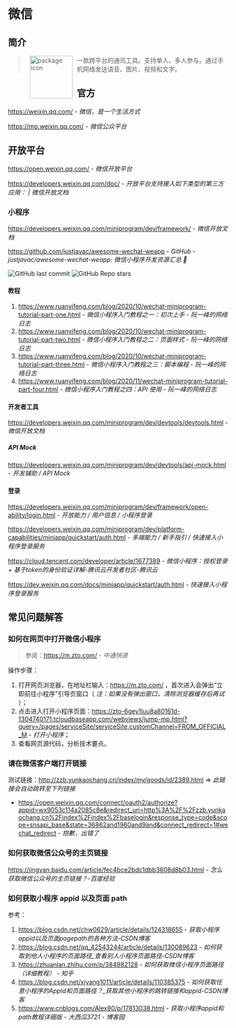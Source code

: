 # 微信

## 简介

> <img src="https://cdn.worldvectorlogo.com/logos/wechat-english.svg" alt="package icon" loading="lazy" decoding="async" align="left" width="98" hspace="10" vspace="0" /> 一款跨平台的通讯工具。支持单人、多人参与。通过手机网络发送语音、图片、视频和文字。

## 官方

https://weixin.qq.com/ - *微信，是一个生活方式*

https://mp.weixin.qq.com/ - *微信公众平台*

## 开放平台

https://open.weixin.qq.com/ - *微信开放平台*

https://developers.weixin.qq.com/doc/ - *开放平台支持接入如下类型的第三方应用： | 微信开放文档*

### 小程序

https://developers.weixin.qq.com/miniprogram/dev/framework/ - *微信开放文档*

https://github.com/justjavac/awesome-wechat-weapp - *GitHub - justjavac/awesome-wechat-weapp: 微信小程序开发资源汇总 :100:*

![GitHub last commit](https://badgen.net/github/last-commit/justjavac/awesome-wechat-weapp?icon=github&color=blue)
![GitHub Repo stars](https://img.shields.io/github/stars/justjavac/awesome-wechat-weapp?style=social)

#### 教程

1. https://www.ruanyifeng.com/blog/2020/10/wechat-miniprogram-tutorial-part-one.html - *微信小程序入门教程之一：初次上手 - 阮一峰的网络日志*
2. https://www.ruanyifeng.com/blog/2020/10/wechat-miniprogram-tutorial-part-two.html - *微信小程序入门教程之二：页面样式 - 阮一峰的网络日志*
3. https://www.ruanyifeng.com/blog/2020/10/wechat-miniprogram-tutorial-part-three.html - *微信小程序入门教程之三：脚本编程 - 阮一峰的网络日志*
4. https://www.ruanyifeng.com/blog/2020/11/wechat-miniprogram-tutorial-part-four.html - *微信小程序入门教程之四：API 使用 - 阮一峰的网络日志*

#### 开发者工具

https://developers.weixin.qq.com/miniprogram/dev/devtools/devtools.html - *微信开放文档*

##### API Mock

https://developers.weixin.qq.com/miniprogram/dev/devtools/api-mock.html - *开发辅助 / API Mock*

#### 登录

https://developers.weixin.qq.com/miniprogram/dev/framework/open-ability/login.html - *开放能力 / 用户信息 / 小程序登录*

https://developers.weixin.qq.com/miniprogram/dev/platform-capabilities/miniapp/quickstart/auth.html - *多端能力 / 新手指引 / 快速接入小程序登录服务*

https://cloud.tencent.com/developer/article/1677389 - *微信小程序：授权登录 + 基于token的身份验证详解-腾讯云开发者社区-腾讯云*

https://dev.weixin.qq.com/docs/miniapp/quickstart/auth.html - *快速接入小程序登录服务*

## 常见问题解答

### 如何在网页中打开微信小程序

> 参阅：https://m.zto.com/ - *中通快递*

操作步骤：

1. 打开网页浏览器，在地址栏输入：https://m.zto.com/ ，首次进入会弹出“立即前往小程序”引导页窗口（ *注：如果没有弹出窗口，清除浏览器缓存后再试* ）；
2. 点击进入打开小程序页面：https://zto-6gey1luu8a80161d-1304740171.tcloudbaseapp.com/webviews/jump-mp.html?query=/pages/serviceSite/serviceSite,customChannel=FROM_OFFICIAL_M - *打开小程序*；
3. 查看网页源代码，分析技术要点。

### 请在微信客户端打开链接

测试链接：http://zzb.yunkaochang.cn/index/my/goods/id/2389.html ⇒ *此链接会自动跳转至下列链接*
- https://open.weixin.qq.com/connect/oauth2/authorize?appid=wx9053c114a2085c8e&redirect_uri=http%3A%2F%2Fzzb.yunkaochang.cn%2Findex%2Findex%2Fbaselogin&response_type=code&scope=snsapi_base&state=36862and1960and9and&connect_redirect=1#wechat_redirect - *抱歉，出错了*

### 如何获取微信公众号的主页链接

https://jingyan.baidu.com/article/fec4bce2bdc1dbb3608d8b03.html - *怎么获取微信公众号的主页链接？-百度经验*

### 如何获取小程序 appid 以及页面 path

参考：

1. https://blog.csdn.net/chw0629/article/details/124318655 - *获取小程序appid以及页面pagepath的各种方法-CSDN博客*
2. https://blog.csdn.net/qq_42543244/article/details/130089623 - *如何获取到他人小程序的页面路径_查看别人小程序页面路径-CSDN博客*
3. https://zhuanlan.zhihu.com/p/384982128 - *如何获取微信小程序页面路径（详细教程） - 知乎*
4. https://blog.csdn.net/xiyang1011/article/details/110385375 - *如何获取任意小程序的AppId和页面路径？_获取其他小程序的跳转链接和appid-CSDN博客*
5. https://www.cnblogs.com/Alex80/p/17813038.html - *获取小程序appid和path教程详细版 - 大西瓜3721 - 博客园*
